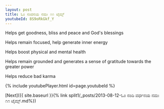 ```yaml
---
layout: post
title: ಓಂ ನಂದನಯ ನಮಃ ೧೧ ಟೈಮ್ಸ್
youtubeId: 8S9oRkGkf_Y
---
```

 
 
Helps get goodness, bliss and peace and God's blessings
 
Helps remain focused, help generate inner energy 
 
Helps boost physical and mental health 
 
Helps remain grounded and generates a sense of gratitude towards the greater power 
 
Helps reduce bad karma
 
 
 
 


{% include youtubePlayer.html id=page.youtubeId %}
 
[Next]({{ site.baseurl }}{% link  split1/_posts/2013-08-12-ಓಂ ನಂದಿ ವರ್ಧನಯ ನಮಃ ೧೧ ಟೈಮ್ಸ್.md%})
 

